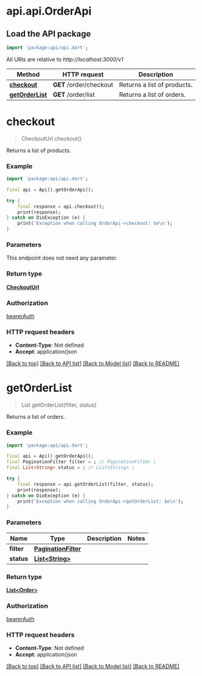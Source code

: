 # api.api.OrderApi

## Load the API package
```dart
import 'package:api/api.dart';
```

All URIs are relative to *http://localhost:3000/v1*

Method | HTTP request | Description
------------- | ------------- | -------------
[**checkout**](OrderApi.md#checkout) | **GET** /order/checkout | Returns a list of products.
[**getOrderList**](OrderApi.md#getorderlist) | **GET** /order/list | Returns a list of orders.


# **checkout**
> CheckoutUrl checkout()

Returns a list of products.

### Example
```dart
import 'package:api/api.dart';

final api = Api().getOrderApi();

try {
    final response = api.checkout();
    print(response);
} catch on DioException (e) {
    print('Exception when calling OrderApi->checkout: $e\n');
}
```

### Parameters
This endpoint does not need any parameter.

### Return type

[**CheckoutUrl**](CheckoutUrl.md)

### Authorization

[bearerAuth](../README.md#bearerAuth)

### HTTP request headers

 - **Content-Type**: Not defined
 - **Accept**: application/json

[[Back to top]](#) [[Back to API list]](../README.md#documentation-for-api-endpoints) [[Back to Model list]](../README.md#documentation-for-models) [[Back to README]](../README.md)

# **getOrderList**
> List<Order> getOrderList(filter, status)

Returns a list of orders.

### Example
```dart
import 'package:api/api.dart';

final api = Api().getOrderApi();
final PaginationFilter filter = ; // PaginationFilter | 
final List<String> status = ; // List<String> | 

try {
    final response = api.getOrderList(filter, status);
    print(response);
} catch on DioException (e) {
    print('Exception when calling OrderApi->getOrderList: $e\n');
}
```

### Parameters

Name | Type | Description  | Notes
------------- | ------------- | ------------- | -------------
 **filter** | [**PaginationFilter**](.md)|  | 
 **status** | [**List&lt;String&gt;**](String.md)|  | 

### Return type

[**List&lt;Order&gt;**](Order.md)

### Authorization

[bearerAuth](../README.md#bearerAuth)

### HTTP request headers

 - **Content-Type**: Not defined
 - **Accept**: application/json

[[Back to top]](#) [[Back to API list]](../README.md#documentation-for-api-endpoints) [[Back to Model list]](../README.md#documentation-for-models) [[Back to README]](../README.md)

